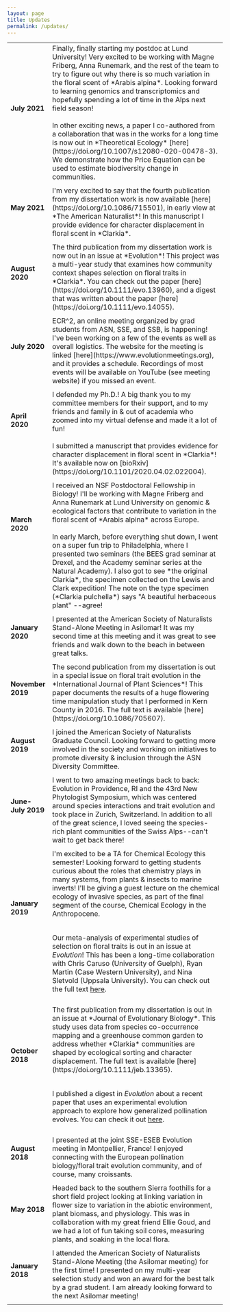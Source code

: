 ```yaml
---
layout: page
title: Updates
permalink: /updates/
---
```


<table>
<tr>
<td width="10%" style="padding-bottom:10px; text-align:top">
<strong>July 2021 </strong> <br> <br> </td>

<td  width="90%" style="padding-bottom:10px;">
Finally, finally starting my postdoc at Lund University! Very excited to be working with Magne Friberg, Anna Runemark, and the rest of the team to try to figure out why there is so much variation in the floral scent of *Arabis alpina*. Looking forward to learning genomics and transcriptomics and hopefully spending a lot of time in the Alps next field season! <br>
  <br>
  In other exciting news, a paper I co-authored from a collaboration that was in the works for a long time is now out in *Theoretical Ecology* [here](https://doi.org/10.1007/s12080-020-00478-3). We demonstrate how the Price Equation can be used to estimate biodiversity change in communities. 

</td>
</tr>

  
   <tr>
     <td width="10%" style="padding-bottom:10px; text-align:top">
<strong>May 2021 </strong> <br> <br> </td>

<td  width="90%" style="padding-bottom:10px;">
I'm very excited to say that the fourth publication from my dissertation work is now available [here] (https://doi.org/10.1086/715501), in early view at *The American Naturalist*! In this manuscript I provide evidence for character displacement in floral scent in *Clarkia*. 

</td>
</tr>
 <tr>
<td width="10%" style="padding-bottom:10px; text-align:top">
<strong>August 2020 </strong> <br> <br> </td>

<td  width="90%" style="padding-bottom:10px;">
The third publication from my dissertation work is now out in an issue at *Evolution*! This project was a multi-year study that examines how community context shapes selection on floral traits in *Clarkia*. You can check out the paper [here](https://doi.org/10.1111/evo.13960), and a digest that was written about the paper [here](https://doi.org/10.1111/evo.14055).

</td>
</tr>


 
  <tr>
<td width="10%" style="padding-bottom:10px; text-align:top">
<strong>July 2020 </strong> <br> <br> </td>

<td  width="90%" style="padding-bottom:10px;">
ECR^2, an online meeting organized by grad students from ASN, SSE, and SSB, is happening! I've been working on a few of the events as well as overall logistics. The website for the meeting is linked [here](https://www.evolutionmeetings.org), and it provides a schedule. Recordings of most events will be available on YouTube (see meeting website) if you missed an event. 

</td>
</tr>

<tr>
<td width="10%" style="padding-bottom:10px; text-align:top">
<strong>April 2020 </strong> <br> <br> <br> <br> </td>

<td  width="90%" style="padding-bottom:10px;">
I defended my Ph.D.! A big thank you to my committee members for their support, and to my friends and family in & out of academia who zoomed into my virtual defense and made it a lot of fun! <br> <br>
  I submitted a manuscript that provides evidence for character displacement in floral scent in *Clarkia*! It's available now on [bioRxiv](https://doi.org/10.1101/2020.04.02.022004). <br>

</td>
</tr>

<tr>
<td width="10%" style="padding-bottom:10px;">
<strong>March 2020 <br> <br> <br> <br> <br> <br> </strong></td>

<td  width="90%" style="padding-bottom:10px;">
I received an NSF Postdoctoral Fellowship in Biology! I'll be working with Magne Friberg and Anna Runemark at Lund University on genomic & ecological factors that contribute to variation in the floral scent of *Arabis alpina* across Europe. <br>
  <br>
  In early March, before everything shut down, I went on a super fun trip to Philadelphia, where I presented two seminars (the BEES grad seminar at Drexel, and the Academy seminar series at the Natural Academy). I also got to see *the original Clarkia*, the specimen collected on the Lewis and Clark expedition! The note on the type specimen (*Clarkia pulchella*) says "A beautiful herbaceous plant" --agree!
</td>

</tr>

<tr>
<td width="10%" style="padding-bottom:10px;">
<strong>January 2020 <br> <br> </strong></td>

<td  width="90%" style="padding-bottom:10px;">
I presented at the American Society of Naturalists Stand-Alone Meeting in Asilomar! It was my second time at this meeting and it was great to see friends and walk down to the beach in between great talks. 
 </td>
</tr>
<tr>
<td width="10%" style="padding-bottom:10px;">
<strong>November 2019 <br> <br> </strong></td>

<td  width="90%" style="padding-bottom:10px;">
The second publication from my dissertation is out in a special issue on floral trait evolution in the *International Journal of Plant Sciences*! This paper documents the results of a huge flowering time manipulation study that I performed in Kern County in 2016. The full text is available [here](https://doi.org/10.1086/705607).
</td></tr>



<tr>
<td width="10%" style="padding-bottom:10px;">
<strong>August 2019 <br> <br> </strong></td>

<td  width="90%" style="padding-bottom:10px;">
I joined the American Society of Naturalists Graduate Council. Looking forward to getting more involved in the society and working on initiatives to promote diversity & inclusion through the ASN Diversity Committee.
 </td>

</tr>

<tr>
<td width="10%" style="padding-bottom:10px;">
<strong>June-July 2019 <br> <br> </strong></td>

<td  width="90%" style="padding-bottom:10px;">
I went to two amazing meetings back to back: Evolution in Providence, RI and the 43rd New Phytologist Symposium, which was centered around species interactions and trait evolution and took place in Zurich, Switzerland. In addition to all of the great science, I loved seeing the species-rich plant communities of the Swiss Alps--can't wait to get back there! 
 </td>

</tr>

<tr>
<td width="10%" style="padding-bottom:10px;">
<strong>January 2019 <br> <br> <br> <br> <br></strong></td>

<td  width="90%" style="padding-bottom:10px;">
I'm excited to be a TA for Chemical Ecology this semester! Looking forward to getting students curious about the roles that chemistry plays in many systems, from plants & insects to marine inverts! I'll be giving a guest lecture on the chemical ecology of invasive species, as part of the final segment of the course, Chemical Ecology in the Anthropocene. <br> <br>
  
Our meta-analysis of experimental studies of selection on floral traits is out in an issue at *Evolution*! This has been a long-time collaboration with Chris Caruso (University of Guelph), Ryan Martin (Case Western University), and Nina Sletvold (Uppsala University). You can check out the full text [here](https://doi.org/10.1111/evo.13639). 
 </td>

</tr>

<tr>
<td width="10%" style="padding-bottom:10px;">
<strong>October 2018 <br> <br> <br> <br></strong></td>

<td  width="90%" style="padding-bottom:10px;">
The first publication from my dissertation is out in an issue at *Journal of Evolutionary Biology*. This study uses data from species co-occurrence mapping and a greenhouse common garden to address whether *Clarkia* communities are shaped by ecological sorting and character displacement. The full text is available [here](https://doi.org/10.1111/jeb.13365). <br> <br>
  
  I published a digest in *Evolution* about a recent paper that uses an experimental evolution approach to explore how generalized pollination evolves. You can check it out [here](https://doi.org/10.1111/evo.13638).
  

 </td>

</tr>

<tr>
<td width="10%" style="padding-bottom:10px;">
<strong>August 2018 <br> <br> </strong></td>

<td  width="90%" style="padding-bottom:10px;">
I presented at the joint SSE-ESEB Evolution meeting in Montpellier, France! I enjoyed connecting with the European pollination biology/floral trait evolution community, and of course, many croissants.
 </td>

</tr>



<tr>
<td width="10%" style="padding-bottom:10px;">
<strong>May 2018 <br> <br> </strong></td>

<td  width="90%" style="padding-bottom:10px;">
Headed back to the southern Sierra foothills for a short field project looking at linking variation in flower size to variation in the abiotic environment, plant biomass, and physiology. This was in collaboration with my great friend Ellie Goud, and we had a lot of fun taking soil cores, measuring plants, and soaking in the local flora.
 </td>

</tr>

<tr>
<td width="10%" style="padding-bottom:10px;">
<strong>January 2018 <br> <br> </strong></td>

<td  width="90%" style="padding-bottom:10px;">
I attended the American Society of Naturalists Stand-Alone Meeting (the Asilomar meeting) for the first time! I presented on my multi-year selection study and won an award for the best talk by a grad student. I am already looking forward to the next Asilomar meeting!
 </td>

</tr>
